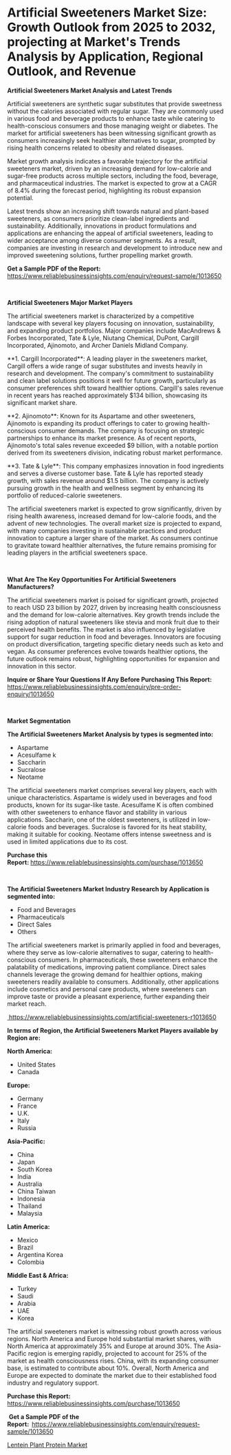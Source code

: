 <p><h1>Artificial Sweeteners Market Size: Growth Outlook from 2025 to 2032, projecting at Market's Trends Analysis by Application, Regional Outlook, and Revenue</h1></p><p><strong>Artificial Sweeteners Market Analysis and Latest Trends</strong></p>
<p><p>Artificial sweeteners are synthetic sugar substitutes that provide sweetness without the calories associated with regular sugar. They are commonly used in various food and beverage products to enhance taste while catering to health-conscious consumers and those managing weight or diabetes. The market for artificial sweeteners has been witnessing significant growth as consumers increasingly seek healthier alternatives to sugar, prompted by rising health concerns related to obesity and related diseases.</p><p>Market growth analysis indicates a favorable trajectory for the artificial sweeteners market, driven by an increasing demand for low-calorie and sugar-free products across multiple sectors, including the food, beverage, and pharmaceutical industries. The market is expected to grow at a CAGR of 8.4% during the forecast period, highlighting its robust expansion potential. </p><p>Latest trends show an increasing shift towards natural and plant-based sweeteners, as consumers prioritize clean-label ingredients and sustainability. Additionally, innovations in product formulations and applications are enhancing the appeal of artificial sweeteners, leading to wider acceptance among diverse consumer segments. As a result, companies are investing in research and development to introduce new and improved sweetening solutions, further propelling market growth.</p></p>
<p><strong>Get a Sample PDF of the Report:&nbsp;</strong> <a href="https://www.reliablebusinessinsights.com/enquiry/request-sample/1013650?utm_campaign=2271&utm_medium=2&utm_source=Github&utm_content=ia&utm_term=14022025&utm_id=artificial-sweeteners">https://www.reliablebusinessinsights.com/enquiry/request-sample/1013650</a></p>
<p>&nbsp;</p>
<p><strong>Artificial Sweeteners Major Market Players</strong></p>
<p><p>The artificial sweeteners market is characterized by a competitive landscape with several key players focusing on innovation, sustainability, and expanding product portfolios. Major companies include MacAndrews & Forbes Incorporated, Tate & Lyle, Niutang Chemical, DuPont, Cargill Incorporated, Ajinomoto, and Archer Daniels Midland Company.</p><p>**1. Cargill Incorporated**: A leading player in the sweeteners market, Cargill offers a wide range of sugar substitutes and invests heavily in research and development. The company's commitment to sustainability and clean label solutions positions it well for future growth, particularly as consumer preferences shift toward healthier options. Cargill's sales revenue in recent years has reached approximately $134 billion, showcasing its significant market share.</p><p>**2. Ajinomoto**: Known for its Aspartame and other sweeteners, Ajinomoto is expanding its product offerings to cater to growing health-conscious consumer demands. The company is focusing on strategic partnerships to enhance its market presence. As of recent reports, Ajinomoto's total sales revenue exceeded $9 billion, with a notable portion derived from its sweeteners division, indicating robust market performance.</p><p>**3. Tate & Lyle**: This company emphasizes innovation in food ingredients and serves a diverse customer base. Tate & Lyle has reported steady growth, with sales revenue around $1.5 billion. The company is actively pursuing growth in the health and wellness segment by enhancing its portfolio of reduced-calorie sweeteners.</p><p>The artificial sweeteners market is expected to grow significantly, driven by rising health awareness, increased demand for low-calorie foods, and the advent of new technologies. The overall market size is projected to expand, with many companies investing in sustainable practices and product innovation to capture a larger share of the market. As consumers continue to gravitate toward healthier alternatives, the future remains promising for leading players in the artificial sweeteners space.</p></p>
<p>&nbsp;</p>
<p><strong>What Are The Key Opportunities For Artificial Sweeteners Manufacturers?</strong></p>
<p><p>The artificial sweeteners market is poised for significant growth, projected to reach USD 23 billion by 2027, driven by increasing health consciousness and the demand for low-calorie alternatives. Key growth trends include the rising adoption of natural sweeteners like stevia and monk fruit due to their perceived health benefits. The market is also influenced by legislative support for sugar reduction in food and beverages. Innovators are focusing on product diversification, targeting specific dietary needs such as keto and vegan. As consumer preferences evolve towards healthier options, the future outlook remains robust, highlighting opportunities for expansion and innovation in this sector.</p></p>
<p><strong>Inquire or Share Your Questions If Any Before Purchasing This Report:</strong> <a href="https://www.reliablebusinessinsights.com/enquiry/pre-order-enquiry/1013650?utm_campaign=2271&utm_medium=2&utm_source=Github&utm_content=ia&utm_term=14022025&utm_id=artificial-sweeteners">https://www.reliablebusinessinsights.com/enquiry/pre-order-enquiry/1013650</a></p>
<p>&nbsp;</p>
<p><strong>Market Segmentation</strong></p>
<p><strong>The Artificial Sweeteners Market Analysis by types is segmented into:</strong></p>
<p><ul><li>Aspartame</li><li>Acesulfame k</li><li>Saccharin</li><li>Sucralose</li><li>Neotame</li></ul></p>
<p><p>The artificial sweeteners market comprises several key players, each with unique characteristics. Aspartame is widely used in beverages and food products, known for its sugar-like taste. Acesulfame K is often combined with other sweeteners to enhance flavor and stability in various applications. Saccharin, one of the oldest sweeteners, is utilized in low-calorie foods and beverages. Sucralose is favored for its heat stability, making it suitable for cooking. Neotame offers intense sweetness and is used in limited applications due to its cost.</p></p>
<p><strong>Purchase this Report:&nbsp;</strong><a href="https://www.reliablebusinessinsights.com/purchase/1013650?utm_campaign=2271&utm_medium=2&utm_source=Github&utm_content=ia&utm_term=14022025&utm_id=artificial-sweeteners">https://www.reliablebusinessinsights.com/purchase/1013650</a></p>
<p>&nbsp;</p>
<p><strong>The Artificial Sweeteners Market Industry Research by Application is segmented into:</strong></p>
<p><ul><li>Food and Beverages</li><li>Pharmaceuticals</li><li>Direct Sales</li><li>Others</li></ul></p>
<p><p>The artificial sweeteners market is primarily applied in food and beverages, where they serve as low-calorie alternatives to sugar, catering to health-conscious consumers. In pharmaceuticals, these sweeteners enhance the palatability of medications, improving patient compliance. Direct sales channels leverage the growing demand for healthier options, making sweeteners readily available to consumers. Additionally, other applications include cosmetics and personal care products, where sweeteners can improve taste or provide a pleasant experience, further expanding their market reach.</p></p>
<p><a href="https://www.reliablebusinessinsights.com/artificial-sweeteners-r1013650?utm_campaign=2271&utm_medium=2&utm_source=Github&utm_content=ia&utm_term=14022025&utm_id=artificial-sweeteners">&nbsp;https://www.reliablebusinessinsights.com/artificial-sweeteners-r1013650</a></p>
<p><strong>In terms of Region, the Artificial Sweeteners Market Players available by Region are:</strong></p>
<p>
    <p> <strong> North America: </strong>
        <ul>
            <li>United States</li>
            <li>Canada</li>
        </ul>
        </p> 
    <p> <strong> Europe: </strong>
        <ul>
            <li>Germany</li>
            <li>France</li>
            <li>U.K.</li>
            <li>Italy</li>
            <li>Russia</li>
        </ul>
        </p> 
    <p> <strong> Asia-Pacific: </strong>
        <ul>
            <li>China</li>
            <li>Japan</li>
            <li>South Korea</li>
            <li>India</li>
            <li>Australia</li>
            <li>China Taiwan</li>
            <li>Indonesia</li>
            <li>Thailand</li>
            <li>Malaysia</li>
        </ul>
        </p> 
    <p> <strong> Latin America: </strong>
        <ul>
            <li>Mexico</li>
            <li>Brazil</li>
            <li>Argentina Korea</li>
            <li>Colombia</li>
        </ul>
        </p> 
    <p> <strong> Middle East & Africa: </strong>
        <ul>
            <li>Turkey</li>
            <li>Saudi</li>
            <li>Arabia</li>
            <li>UAE</li>
            <li>Korea</li>
        </ul>
    </p>
    </p>
<p><p>The artificial sweeteners market is witnessing robust growth across various regions. North America and Europe hold substantial market shares, with North America at approximately 35% and Europe at around 30%. The Asia-Pacific region is emerging rapidly, projected to account for 25% of the market as health consciousness rises. China, with its expanding consumer base, is estimated to contribute about 10%. Overall, North America and Europe are expected to dominate the market due to their established food industry and regulatory support.</p></p>
<p><strong>Purchase this Report: </strong><a href="https://www.reliablebusinessinsights.com/purchase/1013650?utm_campaign=2271&utm_medium=2&utm_source=Github&utm_content=ia&utm_term=14022025&utm_id=artificial-sweeteners">https://www.reliablebusinessinsights.com/purchase/1013650</a></p>
<p>&nbsp;<strong>Get a Sample PDF of the Report:&nbsp;&nbsp;</strong><a href="https://www.reliablebusinessinsights.com/enquiry/request-sample/1013650?utm_campaign=2271&utm_medium=2&utm_source=Github&utm_content=ia&utm_term=14022025&utm_id=artificial-sweeteners">https://www.reliablebusinessinsights.com/enquiry/request-sample/1013650</a></p>
<p><strong></strong></p>
<p><p><a href="https://github.com/rodinayygacklezi/Market-Research-Report-List-1/blob/main/lentein-plant-protein-market.md?utm_campaign=2271&utm_medium=2&utm_source=Github&utm_content=ia&utm_term=14022025&utm_id=artificial-sweeteners">Lentein Plant Protein Market</a></p></p>